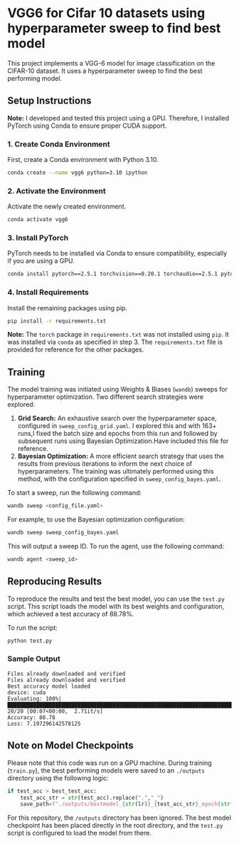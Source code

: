 # VGG6 for Cifar 10 datasets using hyperparameter sweep to find best model

This project implements a VGG-6 model for image classification on the CIFAR-10 dataset. It uses a hyperparameter sweep to find the best performing model.

## Setup Instructions

**Note:** I developed and tested this project using a GPU. Therefore, I installed PyTorch using Conda to ensure proper CUDA support.

### 1. Create Conda Environment

First, create a Conda environment with Python 3.10.

```bash
conda create --name vgg6 python=3.10 ipython
```

### 2. Activate the Environment

Activate the newly created environment.

```bash
conda activate vgg6
```

### 3. Install PyTorch

PyTorch needs to be installed via Conda to ensure compatibility, especially if you are using a GPU.

```bash
conda install pytorch==2.5.1 torchvision==0.20.1 torchaudio==2.5.1 pytorch-cuda=12.1 -c pytorch -c nvidia
```

### 4. Install Requirements

Install the remaining packages using pip.

```bash
pip install -r requirements.txt
```

**Note:** The `torch` package in `requirements.txt` was not installed using `pip`. It was installed via `conda` as specified in step 3. The `requirements.txt` file is provided for reference for the other packages.

## Training

The model training was initiated using Weights & Biases (`wandb`) sweeps for hyperparameter optimization. Two different search strategies were explored:

1.  **Grid Search:** An exhaustive search over the hyperparameter space, configured in `sweep_config_grid.yaml`. I explored this and with 163+ runs,I fixed the batch size and epochs from this run and followed by subsequent runs using Bayesian Optimization.Have included this file for reference.
2.  **Bayesian Optimization:** A more efficient search strategy that uses the results from previous iterations to inform the next choice of hyperparameters. The training was ultimately performed using this method, with the configuration specified in `sweep_config_bayes.yaml`.

To start a sweep, run the following command:
```bash
wandb sweep <config_file.yaml>
```
For example, to use the Bayesian optimization configuration:
```bash
wandb sweep sweep_config_bayes.yaml
```

This will output a sweep ID. To run the agent, use the following command:

```bash
wandb agent <sweep_id>
```

## Reproducing Results

To reproduce the results and test the best model, you can use the `test.py` script. This script loads the model with its best weights and configuration, which achieved a test accuracy of 88.78%.

To run the script:
```bash
python test.py
```

### Sample Output
```
Files already downloaded and verified
Files already downloaded and verified
Best accuracy model loaded
device: cuda
Evaluating: 100%|███████████████████████████████████████████████████████████████████████| 20/20 [00:07<00:00,  2.71it/s]
Accuracy: 88.78
Loss: 7.197296142578125
```

## Note on Model Checkpoints

Please note that this code was run on a GPU machine. During training (`train.py`), the best performing models were saved to an `./outputs` directory using the following logic:

```python
if test_acc > best_test_acc:
    test_acc_str = str(test_acc).replace(".","_")
    save_path=f"./outputs/bestmodel_{str(lr)}_{test_acc_str}_epoch{str(epoch)}.pth"
```

For this repository, the `/outputs` directory has been ignored. The best model checkpoint has been placed directly in the root directory, and the `test.py` script is configured to load the model from there.
